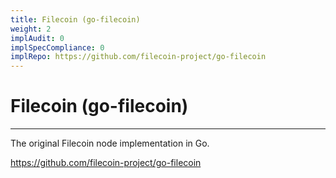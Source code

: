 ```yaml
---
title: Filecoin (go-filecoin)
weight: 2
implAudit: 0
implSpecCompliance: 0
implRepo: https://github.com/filecoin-project/go-filecoin
---
```


# Filecoin (go-filecoin)
---

The original Filecoin node implementation in Go.

https://github.com/filecoin-project/go-filecoin